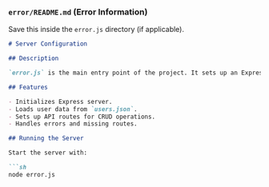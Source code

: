 
### `error/README.md` (Error Information) 
Save this inside the `error.js` directory (if applicable).  

```markdown
# Server Configuration

## Description

`error.js` is the main entry point of the project. It sets up an Express server and defines routes for managing users.

## Features

- Initializes Express server.
- Loads user data from `users.json`.
- Sets up API routes for CRUD operations.
- Handles errors and missing routes.

## Running the Server

Start the server with:

```sh
node error.js
